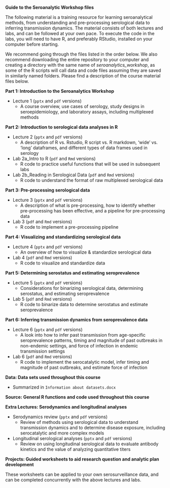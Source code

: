 **Guide to the Seroanalytic Workshop files**

The following material is a training resource for learning seroanalytical methods, from understanding and pre-processing serological data to inferring transmission dynamics. The material consists of both lectures and labs, and can be followed at your own pace. To execute the code in the labs, you will need to have R, and preferably RStudio, installed on your computer before starting.

We recommend going through the files listed in the order below. We also recommend downloading the entire repository to your computer and creating a directory with the same name of *seroanalytics_workshop*, as some of the R scripts will call data and code files assuming they are saved in similarly named folders. Please find a description of the course material files below.

**Part 1: Introduction to the Seroanalytics Workshop**
- Lecture 1 (```pptx``` and ```pdf``` versions)
  - A course overview, use cases of serology, study designs in seroepidemiology, and laboratory assays, including multiplexed methods

**Part 2: Introduction to serological data analyses in R**
- Lecture 2 (```pptx``` and ```pdf``` versions)
  - A description of R vs. Rstudio, R script vs. R markdown, ‘wide’ vs. ‘long’ dataframes, and different types of data frames used in serology
- Lab 2a_Intro to R (```pdf``` and ```Rmd``` versions)
  - R code to practice useful functions that will be used in subsequent labs
- Lab 2b_Reading in Serological Data (```pdf``` and ```Rmd``` versions)
  - R code to understand the format of raw multiplexed serological data

**Part 3: Pre-processing serological data**
- Lecture 3 (```pptx``` and ```pdf``` versions)
  - A description of what is pre-processing, how to identify whether pre-processing has been effective, and a pipeline for pre-processing data
- Lab 3 (```pdf``` and ```Rmd``` versions)
  - R code to implement a pre-processing pipeline

**Part 4: Visualizing and standardizing serological data**
- Lecture 4 (```pptx``` and ```pdf``` versions)
  - An overview of how to visualize & standardize serological data
- Lab 4  (```pdf``` and ```Rmd``` versions)
  - R code to visualize and standardize data

**Part 5: Determining serostatus and estimating seroprevalence**
- Lecture 5 (```pptx``` and ```pdf``` versions)
  - Considerations for binarizing serological data, determining serostatus, and estimating seroprevalence
- Lab 5 (```pdf``` and ```Rmd``` versions)
  - R code to binarize data to determine serostatus and estimate seroprevalence   

**Part 6: Inferring transmission dynamics from seroprevalence data**
- Lecture 6 (```pptx``` and ```pdf``` versions)
  - A look into how to infer past transmission from age-specific seroprevalence patterns, timing and magnitude of past outbreaks in non-endemic settings, and force of infection in endemic transmission settings
- Lab 6 (```pdf``` and ```Rmd``` versions)
  - R code to implement the serocatalytic model, infer timing and magnitude of past outbreaks, and estimate force of infection

**Data: Data sets used throughout this course**
- Summarized in ```Information about datasets.docx```

**Source: General R functions and code used throughout this course**

**Extra Lectures: Serodynamics and longitudinal analyses**
- Serodynamics review (```pptx``` and ```pdf``` versions)
  - Review of methods using serological data to understand transmission dynamics and to determine disease exposure, including serocatalytic and more complex models
- Longitudinal serological analyses (```pptx``` and ```pdf``` versions)
  - Review on using longitudinal serological data to evaluate antibody kinetics and the value of analyzing quantitative titers

**Projects: Guided worksheets to aid research question and analytic plan development**

These worksheets can be applied to your own serosurveillance data, and can be completed concurrently with the above lectures and labs.
